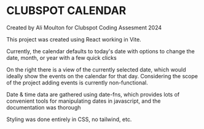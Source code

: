 # CLUBSPOT CALENDAR
Created by Ali Moulton for Clubspot Coding Assesment 2024

<!-- Details: -->

This project was created using React working in Vite. 

Currently, the calendar defaults to today's date 
with options to change the date, month, or year with a few quick clicks

On the right there is a view of the currently selected date, which would ideally show the 
events on the calendar for that day. Considering the scope of the project adding events 
is currently non-functional. 

Date & time data are gathered using date-fns, which provides lots of convenient tools for manipulating 
dates in javascript, and the documentation was thorough 
 <!--https://date-fns.org/  -->


 Styling was done entirely in CSS, no tailwind, etc.
